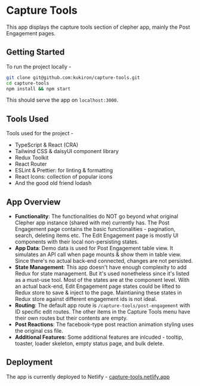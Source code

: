# Capture Tools

This app displays the capture tools section of clepher app, mainly the Post Engagement pages.

## Getting Started

To run the project locally -

```bash
git clone git@github.com:kukiron/capture-tools.git
cd capture-tools
npm install && npm start
```

This should serve the app on `localhost:3000`.

## Tools Used

Tools used for the project -

- TypeScript & React (CRA)
- Tailwind CSS & daisyUI component library
- Redux Toolkit
- React Router
- ESLint & Prettier: for linting & formatting
- React Icons: collection of popular icons
- And the good old friend lodash

## App Overview

- **Functionality**: The functionalities do NOT go beyond what original Clepher app instance (shared with me) currently has. The Post Engagement page contains the basic functionalities - pagination, search, deleting items etc. The Edit Engagement page is mostly UI components with their local non-persisting states.
- **App Data**: Demo data is used for Post Engagement table view. It simulates an API call when page mounts & show them in table view. Since there's no actual back-end connected, changes are not persisted.
- **State Management**: This app doesn't have enough complexity to add Redux for state management. But it's used nonetheless since it's listed as a must-use tool. Most of the states are at the component level. With an actual back-end, Edit Engagement page states could be lifted to Redux store to save & inject to the page. Maintianing these states in Redux store against different engagement ids is not ideal.
- **Routing**: The default app route is `/capture-tools/post-engagement` with ID specific edit routes. The other items in the Capture Tools menu have their own routes but their contents are empty.
- **Post Reactions**: The facebook-type post reaction animation styling uses the original css file.
- **Additional Features**: Some additional features are inlcuded - tooltip, toaster, loader skeleton, empty status page, and bulk delete.

## Deployment

The app is currently deployed to Netlify - [capture-tools.netlify.app](https://capture-tools.netlify.app/)

